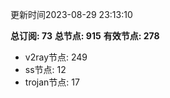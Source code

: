更新时间2023-08-29 23:13:10

**总订阅: 73**
**总节点: 915**
**有效节点: 278**
- v2ray节点: 249
- ss节点: 12
- trojan节点: 17
